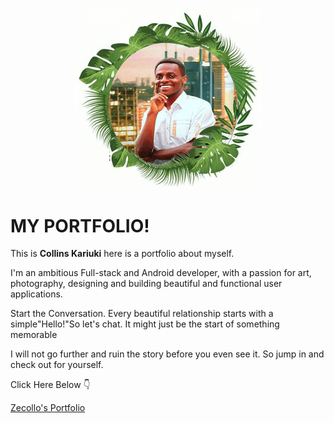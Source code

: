 <p align="center">
<img align="centre" width="300" src="images/imageslider/collins-logo.png" alt="main image" />
<p>

# MY PORTFOLIO!

This is **Collins Kariuki** here is a portfolio about myself. 

I'm an ambitious Full-stack and Android developer, with a passion for art, photography, designing and building beautiful and functional user applications.

Start the Conversation. Every beautiful relationship starts with a simple"Hello!"So let's chat. It might just be the start of something memorable

I will not go further and ruin the story before you even see it. So jump in and check out for yourself.

Click Here Below :point_down:

[Zecollo's Portfolio](https://zecollokaris.github.io)